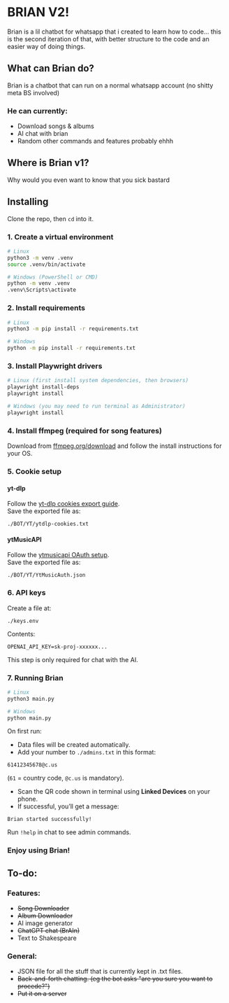 # BRIAN V2!
Brian is a lil chatbot for whatsapp that i created to learn how to code... this is the second iteration of that, with better structure to the code and an easier way of doing things. 

## What can Brian do?
Brian is a chatbot that can run on a normal whatsapp account (no shitty meta BS involved)

### He can currently:
 - Download songs & albums
 - AI chat with brian
 - Random other commands and features probably ehhh

## Where is Brian v1?
Why would you even want to know that you sick bastard

## Installing

Clone the repo, then `cd` into it.  

### 1. Create a virtual environment

```bash
# Linux
python3 -m venv .venv
source .venv/bin/activate

# Windows (PowerShell or CMD)
python -m venv .venv
.venv\Scripts\activate
```

### 2. Install requirements

```bash
# Linux
python3 -m pip install -r requirements.txt

# Windows
python -m pip install -r requirements.txt
```

### 3. Install Playwright drivers

```bash
# Linux (first install system dependencies, then browsers)
playwright install-deps
playwright install

# Windows (you may need to run terminal as Administrator)
playwright install
```

### 4. Install ffmpeg (required for song features)

Download from [ffmpeg.org/download](https://ffmpeg.org/download.html) and follow the install instructions for your OS.  


### 5. Cookie setup

#### yt-dlp
Follow the [yt-dlp cookies export guide](https://github.com/yt-dlp/yt-dlp/wiki/Extractors#exporting-youtube-cookies).  
Save the exported file as:

```
./BOT/YT/ytdlp-cookies.txt
```

#### ytMusicAPI
Follow the [ytmusicapi OAuth setup](https://ytmusicapi.readthedocs.io/en/stable/setup/oauth.html).  
Save the exported file as:

```
./BOT/YT/YtMusicAuth.json
```

### 6. API keys

Create a file at:

```
./keys.env
```

Contents:

```
OPENAI_API_KEY=sk-proj-xxxxxx...
```

This step is only required for chat with the AI.

### 7. Running Brian

```bash
# Linux
python3 main.py

# Windows
python main.py
```

On first run:
- Data files will be created automatically.  
- Add your number to `./admins.txt` in this format:

```
61412345678@c.us
```

(`61` = country code, `@c.us` is mandatory).  

- Scan the QR code shown in terminal using **Linked Devices** on your phone.  
- If successful, you’ll get a message:

```
Brian started successfully!
```

Run `!help` in chat to see admin commands.  

### Enjoy using Brian!

## To-do:
### Features:
 - ~~Song Downloader~~
 - ~~Album Downloader~~
 - AI image generator
 - ~~ChatGPT chat (BrAIn)~~
 - Text to Shakespeare
### General:
 - JSON file for all the stuff that is currently kept in .txt files.
 - ~~Back-and-forth chatting. (eg the bot asks "are you sure you want to procede?")~~
 - ~~Put it on a server~~
